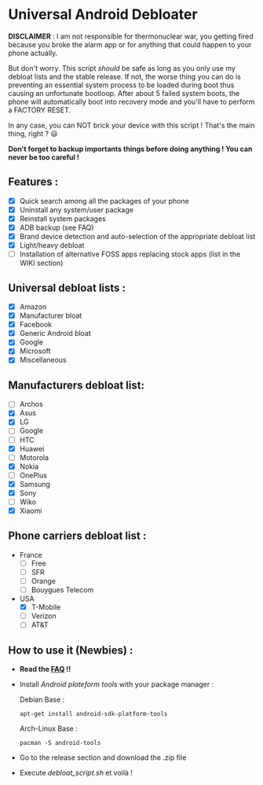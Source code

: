 # Universal Android Debloater

**DISCLAIMER** : I am not responsible for thermonuclear war, you getting fired because you broke the alarm app or for anything that could happen to your phone actually.

But don't worry. This script *should* be safe as long as you only use my debloat lists and the stable release. If not, the worse thing you can do is preventing an essential system process to be loaded during boot thus causing an unfortunate bootloop. After about 5 failed system boots, the phone will automatically boot into recovery mode and you'll have to perform a FACTORY RESET. 

In any case, you can NOT brick your device with this script ! That's the main thing, right ? :smiley:

**Don't forget to backup importants things before doing anything ! You can never be too careful !**

## Features :
* [X] Quick search among all the packages of your phone
* [X] Uninstall any system/user package
* [X] Reinstall system packages
* [X] ADB backup (see FAQ)
* [X] Brand device detection and auto-selection of the appropriate debloat list
* [X] Light/heavy debloat
* [ ] Installation of alternative FOSS apps replacing stock apps (list in the WIKI section)

## Universal debloat lists :
* [X] Amazon 
* [X] Manufacturer bloat
* [X] Facebook
* [X] Generic Android bloat
* [X] Google
* [X] Microsoft
* [X] Miscellaneous

## Manufacturers debloat list:
* [ ] Archos
* [X] Asus
* [X] LG
* [ ] Google
* [ ] HTC
* [X] Huawei
* [ ] Motorola
* [X] Nokia
* [ ] OnePlus	
* [X] Samsung
* [X] Sony
* [ ] Wiko
* [X] Xiaomi

## Phone carriers debloat list : 
 - France 
	* [ ] Free 
	* [ ] SFR
	* [ ] Orange
	* [ ] Bouygues Telecom
- USA
	* [X] T-Mobile 
	* [ ] Verizon 
	* [ ] AT&T

## How to use it (Newbies) :
- **Read the [FAQ](https://gitlab.com/W1nst0n/universal-android-debloater/-/wikis/FAQ) !!** 
- Install *Android plateform tools* with your package manager :

 	Debian Base : 
 	```console
 	apt-get install android-sdk-platform-tools
 	```
 	Arch-Linux Base :
 	```console
 	pacman -S android-tools
 	```
- Go to the release section and download the .zip file
- Execute *debloat_script.sh* et voilà ! 

